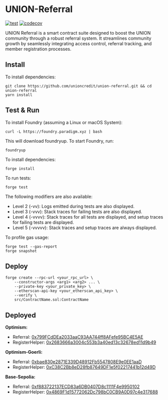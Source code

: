 # UNION-Referral

[![test](https://github.com/unioncredit/union-referral/actions/workflows/test.yml/badge.svg)](https://github.com/unioncredit/union-referral/actions/workflows/test.yml)
[![codecov](https://codecov.io/gh/unioncredit/union-referral/graph/badge.svg?token=F6XWY7TPDB)](https://codecov.io/gh/unioncredit/union-referral)

UNION Referral is a smart contract suite designed to boost the UNION community through a robust referral system. It streamlines community growth by seamlessly integrating access control, referral tracking, and member registration processes.

## Install

To install dependencies:

```
git clone https://github.com/unioncredit/union-referral.git && cd union-referral
yarn install
```

## Test & Run

To install Foundry (assuming a Linux or macOS System):

```
curl -L https://foundry.paradigm.xyz | bash
```

This will download foundryup. To start Foundry, run:

```
foundryup
```

To install dependencies:

```
forge install
```

To run tests:

```
forge test
```

The following modifiers are also available:

-   Level 2 (-vv): Logs emitted during tests are also displayed.
-   Level 3 (-vvv): Stack traces for failing tests are also displayed.
-   Level 4 (-vvvv): Stack traces for all tests are displayed, and setup traces for failing tests are displayed.
-   Level 5 (-vvvvv): Stack traces and setup traces are always displayed.

To profile gas usage:

```
forge test --gas-report
forge snapshot
```

## Deploy

```
forge create --rpc-url <your_rpc_url> \
    --constructor-args <arg1> <arg2> ... \
    --private-key <your_private_key> \
    --etherscan-api-key <your_etherscan_api_key> \
    --verify \
    src/ContractName.sol:ContractName
```

## Deployed

**Optimism:**

-   Referral: [0x799FCdDEa2033aaC93AA744ff8AFefe95BC4E5AE](https://optimistic.etherscan.io/address/0x799FCdDEa2033aaC93AA744ff8AFefe95BC4E5AE)
-   RegisterHelper: [0x2683666a3004c553b3a40ed13c32678ed11d9b49](https://optimistic.etherscan.io/address/0x2683666a3004c553b3a40ed13c32678ed11d9b49)

**Optimism-Goerli:**

-   Referral: [0xbae830e2871E339D48912Fb5547808E9e0EE1aaD](https://goerli-optimism.etherscan.io/address/0xbae830e2871E339D48912Fb5547808E9e0EE1aaD)
-   RegisterHelper: [0xC38C2Bb8eD28fb87649DF1e5f02217441b12d49D](https://goerli-optimism.etherscan.io/address/0xC38C2Bb8eD28fb87649DF1e5f02217441b12d49D)

**Base-Sepolia:**

-   Referral: [0xf883722137ECD83a6DB0407D8c1111F4e9950102](https://base-sepolia.blockscout.com/address/0xf883722137ECD83a6DB0407D8c1111F4e9950102)
-   RegisterHelper: [0x4869F1d15772062Dc798bC0CB9A0D97c4e317688](https://base-sepolia.blockscout.com/address/0x4869F1d15772062Dc798bC0CB9A0D97c4e317688)
